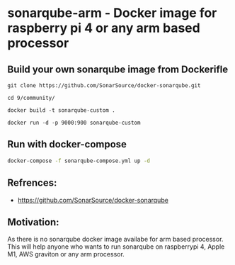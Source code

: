 # sonarqube-arm - Docker image for raspberry pi 4 or any arm based processor

## Build your own sonarqube image from Dockerifle

```
git clone https://github.com/SonarSource/docker-sonarqube.git

cd 9/community/

docker build -t sonarqube-custom .

docker run -d -p 9000:900 sonarqube-custom

```

## Run with docker-compose

```bash
docker-compose -f sonarqube-compose.yml up -d
```

## Refrences:
- https://github.com/SonarSource/docker-sonarqube

## Motivation:
As there is no sonarqube docker image availabe for arm based processor. This will help anyone who wants to run sonarqube on raspberrypi 4, Apple M1, AWS graviton or any arm processor.